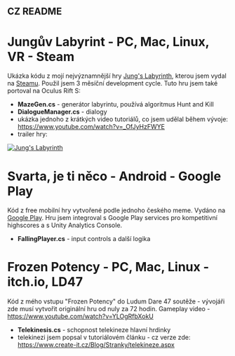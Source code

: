 CZ README
---------


# Jungův Labyrint - PC, Mac, Linux, VR - Steam
Ukázka kódu z mojí nejvýznamnější hry [Jung's Labyrinth](https://www.youtube.com/watch?v=GjX9cSc2BLw), kterou jsem vydal na [Steamu](https://store.steampowered.com/app/709710/Jungs_Labyrinth/?beta=1). Použil jsem 3 měsíční development cycle. Tuto hru jsem také portoval na Oculus Rift S:
* **MazeGen.cs** - generátor labyrintu, používá algoritmus Hunt and Kill
* **DialogueManager.cs** - dialogy
* ukázka jednoho z krátkých video tutoriálů, co jsem udělal během vývoje: https://www.youtube.com/watch?v=_OfJyHzFWYE
* trailer hry:

[![Jung's Labyrinth](https://user-images.githubusercontent.com/5726108/101814750-dbf11680-3b1e-11eb-962c-2de90a02226d.png)](https://www.youtube.com/watch?v=GjX9cSc2BLw "Jung's Labyrinth trailer")


# Svarta, je ti něco - Android - Google Play
Kód z free mobilní hry vytvořené podle jednoho českého meme. Vydáno na [Google Play](https://play.google.com/store/apps/details?id=com.ClayGames.svarta). Hru jsem integroval s Google Play services pro kompetitivní highscores a s Unity Analytics Console.
* **FallingPlayer.cs** - input controls a další logika

# Frozen Potency - PC, Mac, Linux - itch.io, LD47
Kód z mého vstupu "Frozen Potency" do Ludum Dare 47 soutěže - vývojáři zde musí vytvořit originální hru od nuly za 72 hodin. 
Gameplay video - https://www.youtube.com/watch?v=YLOgRfbXokU
* **Telekinesis.cs** - schopnost telekineze hlavní hrdinky
* telekinezi jsem popsal v tutoriálovém článku - cz verze zde: https://www.create-it.cz/Blog/Stranky/telekineze.aspx
